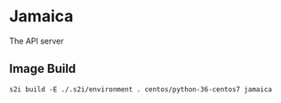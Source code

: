 Jamaica
=======

The API server

Image Build
-----------
```
s2i build -E ./.s2i/environment . centos/python-36-centos7 jamaica
```
